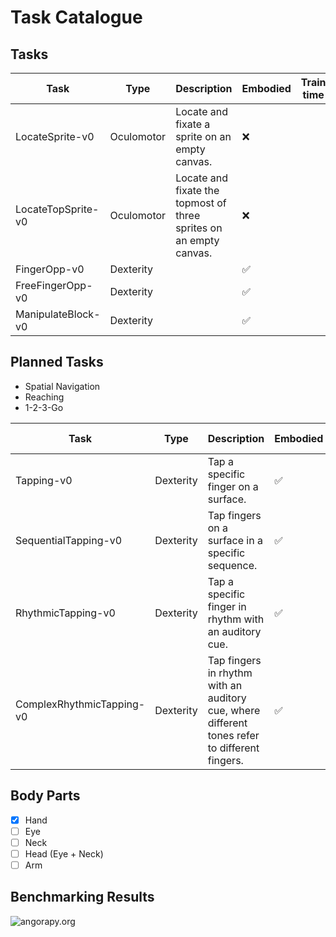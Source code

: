 # Task Catalogue

## Tasks

| Task               | Type       | Description                                                        | Embodied           | Train time |
|--------------------|------------|--------------------------------------------------------------------|--------------------|------------|
| LocateSprite-v0    | Oculomotor | Locate and fixate a sprite on an empty canvas.                     | :x:                |            |
| LocateTopSprite-v0 | Oculomotor | Locate and fixate the topmost of three sprites on an empty canvas. | :x:                |            |
| FingerOpp-v0       | Dexterity  |                                                                    | :white_check_mark: |            |
| FreeFingerOpp-v0   | Dexterity  |                                                                    | :white_check_mark: |            |
| ManipulateBlock-v0 | Dexterity  |                                                                    | :white_check_mark: |            |

## Planned Tasks

- Spatial Navigation
- Reaching
- 1-2-3-Go

| Task               | Type       | Description                                                        | Embodied           | Train time |
|--------------------|------------|--------------------------------------------------------------------|--------------------|------------|
| Tapping-v0   | Dexterity  | Tap a specific finger on a surface.                                | :white_check_mark: |            |
| SequentialTapping-v0   | Dexterity  | Tap fingers on a surface in a specific sequence.         | :white_check_mark: |            |
| RhythmicTapping-v0   | Dexterity  | Tap a specific finger in rhythm with an auditory cue.      | :white_check_mark: |            |
| ComplexRhythmicTapping-v0   | Dexterity  | Tap fingers in rhythm with an auditory cue, where different tones refer to different fingers. | :white_check_mark: |            |


## Body Parts

- [x] Hand
- [ ] Eye
- [ ] Neck
- [ ] Head (Eye + Neck)
- [ ] Arm

## Benchmarking Results
![angorapy.org](https://img.shields.io/badge/AngoraPy-v0.11.0-blue)
